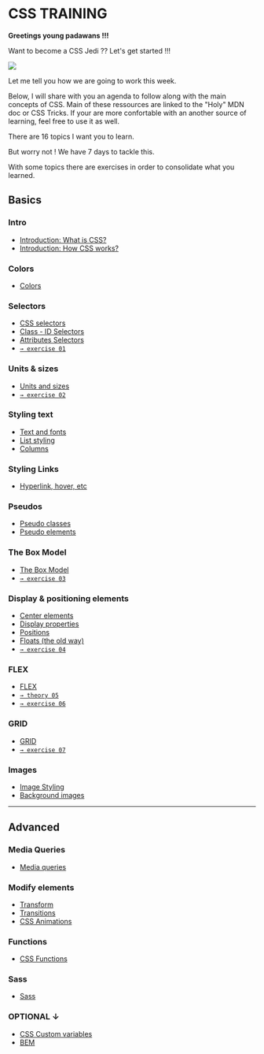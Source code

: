 ﻿# CSS TRAINING

**Greetings young padawans !!!**

Want to become a CSS Jedi ?? Let's get started !!!

![](https://media.giphy.com/media/8hMD9YakVza3452SpN/giphy.gif)

Let me tell you how we are going to work this week.

Below, I will share with you an agenda to follow along with the main concepts of CSS. Main of these ressources are linked to the "Holy" MDN doc or CSS Tricks. If your are more confortable with an another source of learning, feel free to use it as well. 

There are 16 topics I want you to learn. 

But worry not ! We have 7 days to tackle this.

With some topics there are exercises in order to consolidate what you learned.

## Basics

### Intro
- [Introduction: What is CSS?](https://developer.mozilla.org/en-US/docs/Learn/CSS/First_steps/What_is_CSS) 
- [Introduction: How CSS works?](https://developer.mozilla.org/en-US/docs/Learn/CSS/First_steps/How_CSS_works)  

### Colors
- [Colors](https://developer.mozilla.org/en-US/docs/Web/CSS/CSS_colors/Applying_color)   

### Selectors           
- [CSS selectors](https://developer.mozilla.org/en-US/docs/Learn/CSS/Building_blocks/Selectors) 
- [Class - ID Selectors](https://developer.mozilla.org/en-US/docs/Learn/CSS/Building_blocks/Selectors/Type_Class_and_ID_Selectors)
- [Attributes Selectors](https://developer.mozilla.org/en-US/docs/Learn/CSS/Building_blocks/Selectors/Attribute_selectors) 
- [`→ exercise 01`](01.CSS-exercises_selector-colors.md)

### Units & sizes
- [Units and sizes](https://developer.mozilla.org/en-US/docs/Learn/CSS/Building_blocks/Values_and_units)
- [`→ exercise 02`](02.CSS-exercises-units-sizes.md)

### Styling text     
- [Text and fonts](https://developer.mozilla.org/en-US/docs/Learn/CSS/Styling_text/Fundamentals) 
- [List styling](https://developer.mozilla.org/en-US/docs/Learn/CSS/Styling_text/Styling_lists)
- [Columns](https://developer.mozilla.org/en-US/docs/Web/CSS/CSS_multicol_layout/Basic_concepts)              

### Styling Links
- [Hyperlink, hover, etc](https://developer.mozilla.org/en-US/docs/Learn/CSS/Styling_text/Styling_links)  

### Pseudos  
- [Pseudo classes](https://developer.mozilla.org/en-US/docs/Web/CSS/Pseudo-classes) 
- [Pseudo elements](https://developer.mozilla.org/en-US/docs/Web/CSS/Pseudo-elements)

### The Box Model
- [The Box Model](https://developer.mozilla.org/en-US/docs/Learn/CSS/Building_blocks/The_box_model)
- [`→ exercise 03`](03.CSS-exercises_box-model-text.md) 
       
### Display & positioning elements
- [Center elements](https://css-tricks.com/centering-css-complete-guide/)         
- [Display properties](https://cssreference.io/property/display/)  
- [Positions](https://developer.mozilla.org/en-US/docs/Learn/CSS/CSS_layout/Positioning)                
- [Floats (the old way)](https://css-tricks.com/all-about-floats/) 
- [`→ exercise 04`](04.CSS-pixel-perfect-1.md)

### FLEX
- [FLEX](https://css-tricks.com/snippets/css/a-guide-to-flexbox/)  
- [`→ theory 05`](05.FLEX.md)
- [`→ exercise 06`](06.FLEX-exercise.md)

### GRID    
- [GRID](https://css-tricks.com/snippets/css/complete-guide-grid/) 
- [`→ exercise 07`](07.GRID.md)

### Images      
- [Image Styling](https://kinsta.com/blog/css-image-styling/) 
- [Background images](https://developer.mozilla.org/en-US/docs/Web/CSS/CSS_Backgrounds_and_Borders/Resizing_background_images)  

---

## Advanced

### Media Queries   
- [Media queries](https://css-tricks.com/a-complete-guide-to-css-media-queries/)  
            
### Modify elements
- [Transform](https://developer.mozilla.org/en-US/docs/Web/CSS/transform) 
- [Transitions](https://developer.mozilla.org/en-US/docs/Web/CSS/CSS_Transitions/Using_CSS_transitions)
- [CSS Animations](https://web.dev/learn/css/animations)    

### Functions
- [CSS Functions](https://css-tricks.com/complete-guide-to-css-functions/)  

### Sass
- [Sass](https://www.freecodecamp.org/news/the-beginners-guide-to-sass/)


### OPTIONAL ↓                                                                                                                               
- [CSS Custom variables](https://developer.mozilla.org/en-US/docs/Web/CSS/--*) 
- [BEM](https://css-tricks.com/bem-101/)                  

